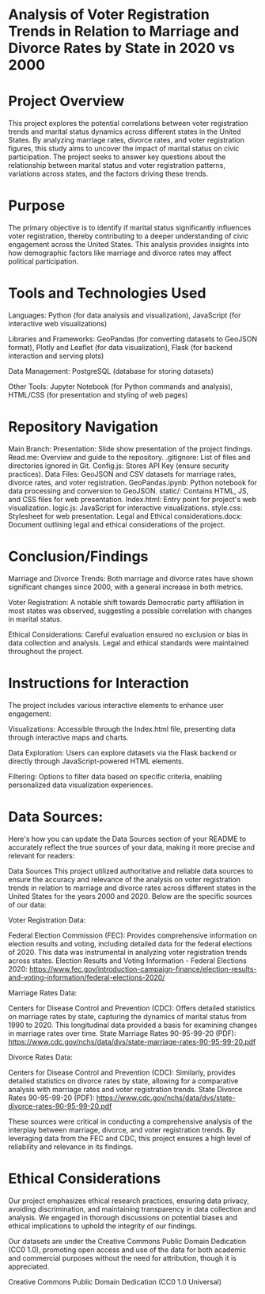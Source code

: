 # Analysis of Voter Registration Trends in Relation to Marriage and Divorce Rates by State in 2020 vs 2000

# Project Overview
This project explores the potential correlations between voter registration trends and marital status dynamics across different states in the United States. By analyzing marriage rates, divorce rates, and voter registration figures, this study aims to uncover the impact of marital status on civic participation. The project seeks to answer key questions about the relationship between marital status and voter registration patterns, variations across states, and the factors driving these trends.

# Purpose
The primary objective is to identify if marital status significantly influences voter registration, thereby contributing to a deeper understanding of civic engagement across the United States. This analysis provides insights into how demographic factors like marriage and divorce rates may affect political participation.

# Tools and Technologies Used
Languages: Python (for data analysis and visualization), JavaScript (for interactive web visualizations)

Libraries and Frameworks: GeoPandas (for converting datasets to GeoJSON format), Plotly and Leaflet (for data visualization), Flask (for backend interaction and serving plots)

Data Management: PostgreSQL (database for storing datasets)

Other Tools: Jupyter Notebook (for Python commands and analysis), HTML/CSS (for presentation and styling of web pages)

# Repository Navigation
Main Branch:
Presentation: Slide show presentation of the project findings.
Read.me: Overview and guide to the repository.
.gitignore: List of files and directories ignored in Git.
Config.js: Stores API Key (ensure security practices).
Data Files: GeoJSON and CSV datasets for marriage rates, divorce rates, and voter registration.
GeoPandas.ipynb: Python notebook for data processing and conversion to GeoJSON.
static/: Contains HTML, JS, and CSS files for web presentation.
Index.html: Entry point for project's web visualization.
logic.js: JavaScript for interactive visualizations.
style.css: Stylesheet for web presentation.
Legal and Ethical considerations.docx: Document outlining legal and ethical considerations of the project.

# Conclusion/Findings
Marriage and Divorce Trends: Both marriage and divorce rates have shown significant changes since 2000, with a general increase in both metrics.

Voter Registration: A notable shift towards Democratic party affiliation in most states was observed, suggesting a possible correlation with changes in marital status.

Ethical Considerations: Careful evaluation ensured no exclusion or bias in data collection and analysis. Legal and ethical standards were maintained throughout the project.

# Instructions for Interaction
The project includes various interactive elements to enhance user engagement:

Visualizations: Accessible through the Index.html file, presenting data through interactive maps and charts.

Data Exploration: Users can explore datasets via the Flask backend or directly through JavaScript-powered HTML elements.

Filtering: Options to filter data based on specific criteria, enabling personalized data visualization experiences.

# Data Sources:
Here's how you can update the Data Sources section of your README to accurately reflect the true sources of your data, making it more precise and relevant for readers:

Data Sources
This project utilized authoritative and reliable data sources to ensure the accuracy and relevance of the analysis on voter registration trends in relation to marriage and divorce rates across different states in the United States for the years 2000 and 2020. Below are the specific sources of our data:

Voter Registration Data:

Federal Election Commission (FEC): Provides comprehensive information on election results and voting, including detailed data for the federal elections of 2020. This data was instrumental in analyzing voter registration trends across states.
Election Results and Voting Information - Federal Elections 2020: https://www.fec.gov/introduction-campaign-finance/election-results-and-voting-information/federal-elections-2020/

Marriage Rates Data:

Centers for Disease Control and Prevention (CDC): Offers detailed statistics on marriage rates by state, capturing the dynamics of marital status from 1990 to 2020. This longitudinal data provided a basis for examining changes in marriage rates over time.
State Marriage Rates 90-95-99-20 (PDF): https://www.cdc.gov/nchs/data/dvs/state-marriage-rates-90-95-99-20.pdf

Divorce Rates Data:

Centers for Disease Control and Prevention (CDC): Similarly, provides detailed statistics on divorce rates by state, allowing for a comparative analysis with marriage rates and voter registration trends.
State Divorce Rates 90-95-99-20 (PDF): https://www.cdc.gov/nchs/data/dvs/state-divorce-rates-90-95-99-20.pdf

These sources were critical in conducting a comprehensive analysis of the interplay between marriage, divorce, and voter registration trends. By leveraging data from the FEC and CDC, this project ensures a high level of reliability and relevance in its findings.

# Ethical Considerations
Our project emphasizes ethical research practices, ensuring data privacy, avoiding discrimination, and maintaining transparency in data collection and analysis. We engaged in thorough discussions on potential biases and ethical implications to uphold the integrity of our findings.

Our datasets are under the Creative Commons Public Domain Dedication (CC0 1.0), promoting open access and use of the data for both academic and commercial purposes without the need for attribution, though it is appreciated.

Creative Commons Public Domain Dedication (CC0 1.0 Universal)
